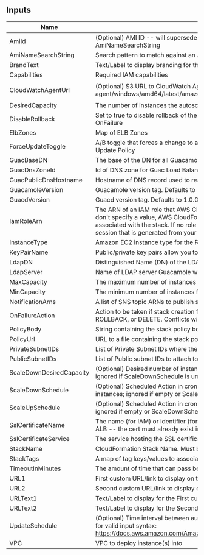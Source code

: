 ## Inputs

| Name | Description | Type | Default | Required |
|------|-------------|:----:|:-----:|:-----:|
| AmiId | (Optional) AMI ID -- will supersede Lambda-based AMI lookup using AmiNameSearchString | string | `""` | no |
| AmiNameSearchString | Search pattern to match against an AMI Name | string | `"amzn-ami-hvm-2018.03.*-x86_64-gp2"` | no |
| BrandText | Text/Label to display branding for the Guac Login page | string | `"Remote Access"` | no |
| Capabilities | Required IAM capabilities | list | `<list>` | no |
| CloudWatchAgentUrl | (Optional) S3 URL to CloudWatch Agent installer. Example: s3://amazoncloudwatch-agent/windows/amd64/latest/amazon-cloudwatch-agent.msi | string | `"s3://amazoncloudwatch-agent/amazon_linux/amd64/latest/amazon-cloudwatch-agent.rpm"` | no |
| DesiredCapacity | The number of instances the autoscale group will spin up initially | string | `"1"` | no |
| DisableRollback | Set to true to disable rollback of the stack if stack creation failed. Conflicts with OnFailure | string | `"false"` | no |
| ElbZones | Map of ELB Zones | map | `<map>` | no |
| ForceUpdateToggle | A/B toggle that forces a change to a LaunchConfig property, triggering the AutoScale Update Policy | string | `"B"` | no |
| GuacBaseDN | The base of the DN for all Guacamole configurations. | string | `"CN=GuacConfigGroups"` | no |
| GuacDnsZoneId | Id of DNS zone for Guac Load Balancer DNS Record | string | n/a | yes |
| GuacPublicDnsHostname | Hostname of DNS record used to reach Guac Elb | string | `"guacamole"` | no |
| GuacamoleVersion | Guacamole version tag. Defaults to 1.0.0 | string | `"1.0.0"` | no |
| GuacdVersion | Guacd version tag. Defaults to 1.0.0 | string | `"1.0.0"` | no |
| IamRoleArn | The ARN of an IAM role that AWS CloudFormation assumes to create the stack. If you don't specify a value, AWS CloudFormation uses the role that was previously associated with the stack. If no role is available, AWS CloudFormation uses a temporary session that is generated from your user credentials | string | `""` | no |
| InstanceType | Amazon EC2 instance type for the Remote Desktop Session Instance | string | `"c5.large"` | no |
| KeyPairName | Public/private key pairs allow you to securely connect to your instance after it launches | string | `""` | no |
| LdapDN | Distinguished Name (DN) of the LDAP directory.  E.g. DC=domain,DC=com | string | n/a | yes |
| LdapServer | Name of LDAP server Guacamole will authenticate against.  E.g. domain.com | string | n/a | yes |
| MaxCapacity | The maximum number of instances for the autoscale group | string | `"1"` | no |
| MinCapacity | The minimum number of instances for the autoscale group | string | `"0"` | no |
| NotificationArns | A list of SNS topic ARNs to publish stack related events | list | `<list>` | no |
| OnFailureAction | Action to be taken if stack creation fails. This must be one of: DO_NOTHING, ROLLBACK, or DELETE. Conflicts with DisableRollback | string | `"ROLLBACK"` | no |
| PolicyBody | String containing the stack policy body. Conflicts with PolicyUrl | string | `""` | no |
| PolicyUrl | URL to a file containing the stack policy. Conflicts with PolicyBody | string | `""` | no |
| PrivateSubnetIDs | List of Private Subnet IDs where the Guacamole instances will run | list | n/a | yes |
| PublicSubnetIDs | List of Public subnet IDs to attach to the Application Load Balancer | list | n/a | yes |
| ScaleDownDesiredCapacity | (Optional) Desired number of instances during the Scale Down Scheduled Action; ignored if ScaleDownSchedule is unset | string | `"1"` | no |
| ScaleDownSchedule | (Optional) Scheduled Action in cron-format (UTC) to scale down the number of instances; ignored if empty or ScaleUpSchedule is unset (E.g. '0 0 * * *') | string | `""` | no |
| ScaleUpSchedule | (Optional) Scheduled Action in cron-format (UTC) to scale up to the Desired Capacity; ignored if empty or ScaleDownSchedule is unset (E.g. '0 10 * * Mon-Fri') | string | `""` | no |
| SslCertificateName | The name (for IAM) or identifier (for ACM) of the SSL certificate to associate with the ALB -- the cert must already exist in the service | string | n/a | yes |
| SslCertificateService | The service hosting the SSL certificate | string | `"ACM"` | no |
| StackName | CloudFormation Stack Name.  Must be less than 10 characters | string | n/a | yes |
| StackTags | A map of tag keys/values to associate with this stack | map | `<map>` | no |
| TimeoutInMinutes | The amount of time that can pass before the stack status becomes CREATE_FAILED | string | `"20"` | no |
| URL1 | First custom URL/link to display on the Guac Login page | string | `"https://accounts.domain.com"` | no |
| URL2 | Second custom URL/link to display on the Guac Login page | string | `"https://redmine.domain.com"` | no |
| URLText1 | Text/Label to display for the First custom URL/link displayed on the Guac Login page | string | `"Account Services"` | no |
| URLText2 | Text/Label to display for the Second custom URL/link displayed on the Guac Login page | string | `"Redmine"` | no |
| UpdateSchedule | (Optional) Time interval between auto stack updates. Refer to the AWS documentation for valid input syntax: https://docs.aws.amazon.com/AmazonCloudWatch/latest/events/ScheduledEvents.html | string | `"cron(0 5 ? * Sun *)"` | no |
| VPC | VPC to deploy instance(s) into | string | n/a | yes |


